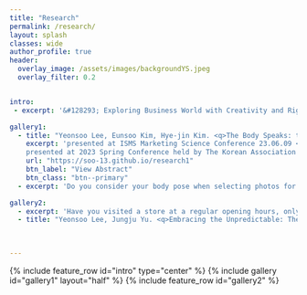 ```yaml
---  
title: "Research"
permalink: /research/
layout: splash
classes: wide
author_profile: true
header:
  overlay_image: /assets/images/backgroundYS.jpeg
  overlay_filter: 0.2


intro:
 - excerpt: '&#128293; Exploring Business World with Creativity and Rigor &#128293;'

gallery1:
  - title: "Yeonsoo Lee, Eunsoo Kim, Hye-jin Kim. <q>The Body Speaks: the Effects of Machine-Extracted Body Pose in Image Contents.</q>"
    excerpt: 'presented at ISMS Marketing Science Conference 23.06.09 <br>
    presented at 2023 Spring Conference held by The Korean Association for Information Society 23.05.12'
    url: "https://soo-13.github.io/research1"
    btn_label: "View Abstract"
    btn_class: "btn--primary"   
  - excerpt: 'Do you consider your body pose when selecting photos for your social media posts? While image with human models are frequently used in marketing, the effect of model&#x2019;s body pose remains largely unknown. Drawing from the psychology literature, which suggests that body pose can influence observers&#x2019; perceptions and responses, this research investigates how a model&#x2019;s body pose depicted in an image affects social media engagement. We introduce two body pose-related metrics - expansiveness and form - using machine learning and estimate their effects on social media engagement through empirical analysis and a lab experiment. We find that pose expansiveness (i.e., how much space the pose takes up) and sitting (vs. naturally standing) pose have positive effects on social media engagement. Our findings suggest that marketers can enhance consumer engagement without extra cost by simply adjusting model's pose'

gallery2:
  - excerpt: 'Have you visited a store at a regular opening hours, only to find out that they are temporarily closed? Have you ever waited in a long line in front of a restaurant, only to find out that they are out of ingredients? Most retailers strive to create the best consumer experience and meet consumer demand. Some retailers, however, purposefully create uncertainty in product unavailability and make uvailability information unpredictable for customers prior to their visits (which we term <q> unpredictable marketing</q>). This research project seeks explanation for this seemingly irrational behavior of retailers. Through analytical modeling, we find that unpredictable marketing can signal good quality when product availability is neither too high nor too low and search cost sufficiently low. Specifically, it is better-off for high-quality firm to credibly signal good quality at the cost of losing some demand because consumers value high-quality product and many customers will still want to buy despite the unpredictability. The low-quality firm, on the other hand, cannot mimic this strategy since few customers would risk unpredictability for the low-quality good.'
  - title: "Yeonsoo Lee, Jungju Yu. <q>Embracing the Unpredictable: The Quality-signaling Role of Unpredictability.</q>"
    
  

---
```

{% include feature_row id="intro" type="center" %}
{% include gallery id="gallery1" layout="half" %}
{% include feature_row id="gallery2" %}

<!-- 
---
## Presentation

- The Body Speaks: the Effects of Machine-Extracted Body Pose in Image Contents
  - ISMS Marketing Science Conference, Miami, United States 23.06.09 *(scheduled)*
  - The Korean Association for Information Society, Seoul, Korea 23.05.12 -->

